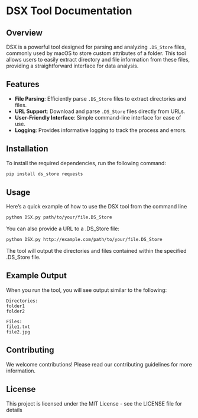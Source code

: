 # DSX Tool Documentation

## Overview
DSX is a powerful tool designed for parsing and analyzing `.DS_Store` files, commonly used by macOS to store custom attributes of a folder. This tool allows users to easily extract directory and file information from these files, providing a straightforward interface for data analysis.

## Features
- **File Parsing**: Efficiently parse `.DS_Store` files to extract directories and files.
- **URL Support**: Download and parse `.DS_Store` files directly from URLs.
- **User-Friendly Interface**: Simple command-line interface for ease of use.
- **Logging**: Provides informative logging to track the process and errors.

## Installation
To install the required dependencies, run the following command:

```bash
pip install ds_store requests
```

## Usage
Here’s a quick example of how to use the DSX tool from the command line
```bash
python DSX.py path/to/your/file.DS_Store
```
You can also provide a URL to a .DS_Store file:
```bash
python DSX.py http://example.com/path/to/your/file.DS_Store
```
The tool will output the directories and files contained within the specified .DS_Store file.

## Example Output
When you run the tool, you will see output similar to the following:
```
Directories:
folder1
folder2

Files:
file1.txt
file2.jpg
```
## Contributing
We welcome contributions! Please read our contributing guidelines for more information.

## License
This project is licensed under the MIT License - see the LICENSE file for details
